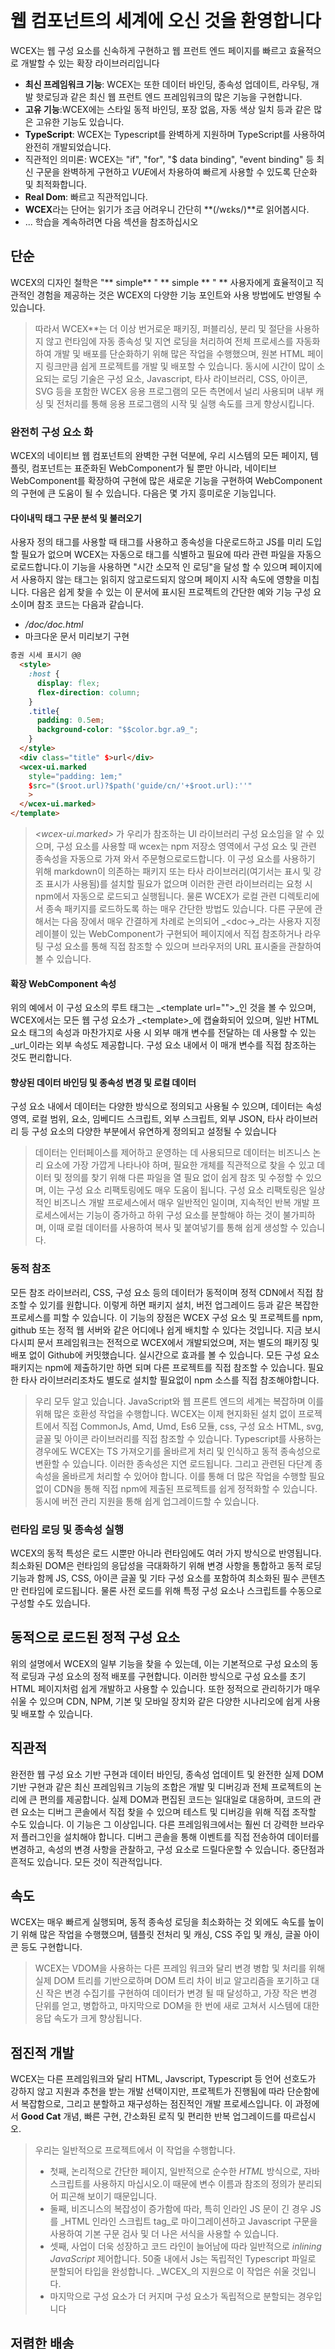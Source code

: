 <!--DESC: {icon:{name:"explore",pkg:"mdi",type:"filled"},id:1} -->

<p align=center><svg width=8em src="/logo.svg" ></svg></p>

# 웹 컴포넌트의 세계에 오신 것을 환영합니다

WCEX는 웹 구성 요소를 신속하게 구현하고 웹 프런트 엔드 페이지를 빠르고 효율적으로 개발할 수 있는 확장 라이브러리입니다

- **최신 프레임워크 기능**: WCEX는 또한 데이터 바인딩, 종속성 업데이트, 라우팅, 개발 핫로딩과 같은 최신 웹 프런트 엔드 프레임워크의 많은 기능을 구현합니다.
- **고유 기능**:WCEX에는 스타일 동적 바인딩, 포장 없음, 자동 색상 일치 등과 같은 많은 고유한 기능도 있습니다.
- **TypeScript**: WCEX는 Typescript를 완벽하게 지원하며 TypeScript를 사용하여 완전히 개발되었습니다.
- 직관적인 의미론: WCEX는 "if", "for", "$ data binding", "event binding" 등 최신 구문을 완벽하게 구현하고 *VUE*에서 차용하여 빠르게 사용할 수 있도록 단순화 및 최적화합니다.
- **Real Dom**: 빠르고 직관적입니다.
- **WCEX**라는 단어는 읽기가 조금 어려우니 간단히 **(/wɛks/)**로 읽어봅시다.
- ... 학습을 계속하려면 다음 섹션을 참조하십시오

## 단순

WCEX의 디자인 철학은 "** simple** " ** simple ** " **
사용자에게 효율적이고 직관적인 경험을 제공하는 것은 WCEX의 다양한 기능 포인트와 사용 방법에도 반영될 수 있습니다.

> 따라서 WCEX**는 더 이상 번거로운 패키징, 퍼블리싱, 분리 및 절단을 사용하지 않고 런타임에 자동 종속성 및 지연 로딩을 처리하여 전체 프로세스를 자동화하여 개발 및 배포를 단순화하기 위해 많은 작업을 수행했으며, 원본 HTML 페이지 링크만큼 쉽게 프로젝트를 개발 및 배포할 수 있습니다. 동시에 시간이 많이 소요되는 로딩 기술은 구성 요소, Javascript, 타사 라이브러리, CSS, 아이콘, SVG 등을 포함한 WCEX 응용 프로그램의 모든 측면에서 널리 사용되며 내부 캐싱 및 전처리를 통해 응용 프로그램의 시작 및 실행 속도를 크게 향상시킵니다.

### 완전히 구성 요소 화

WCEX의 네이티브 웹 컴포넌트의 완벽한 구현 덕분에, 우리 시스템의 모든 페이지, 템플릿, 컴포넌트는 표준화된 WebComponent가 될 뿐만 아니라, 네이티브 WebComponent를 확장하여 구현에 많은 새로운 기능을 구현하여 WebComponent의 구현에 큰 도움이 될 수 있습니다. 다음은 몇 가지 흥미로운 기능입니다.

#### 다이내믹 태그 구문 분석 및 불러오기

사용자 정의 태그를 사용할 때 태그를 사용하고 종속성을 다운로드하고 JS를 미리 도입 할 필요가 없으며 WCEX는 자동으로 태그를 식별하고 필요에 따라 관련 파일을 자동으로로드합니다.이 기능을 사용하면 "시간 소모적 인 로딩"을 달성 할 수 있으며 페이지에서 사용하지 않는 태그는 읽히지 않고로드되지 않으며 페이지 시작 속도에 영향을 미칩니다. 다음은 쉽게 찾을 수 있는 이 문서에 표시된 프로젝트의 간단한 예와 기능 구성 요소이며 참조 코드는 다음과 같습니다.
- _/doc/doc.html_
- 마크다운 문서 미리보기 구현
```html
증권 시세 표시기 @@
  <style>
    :host {
      display: flex;
      flex-direction: column;
    }
    .title{
      padding: 0.5em;
      background-color: "$$color.bgr.a9_";
    }
  </style>
  <div class="title" $>url</div>
  <wcex-ui.marked 
    style="padding: 1em;" 
    $src="($root.url)?$path('guide/cn/'+$root.url):''"
    >
  </wcex-ui.marked>
</template>
```

> _\<wcex-ui.marked\>_ 가 우리가 참조하는 UI 라이브러리 구성 요소임을 알 수 있으며, 구성 요소를 사용할 때 wcex는 npm 저장소 영역에서 구성 요소 및 관련 종속성을 자동으로 가져 와서 주문형으로로드합니다. 이 구성 요소를 사용하기 위해 markdown이 의존하는 패키지 또는 타사 라이브러리(여기서는 표시 및 강조 표시가 사용됨)를 설치할 필요가 없으며 이러한 관련 라이브러리는 요청 시 npm에서 자동으로 로드되고 실행됩니다. 물론 WCEX가 로컬 관련 디렉토리에서 종속 패키지를 로드하도록 하는 매우 간단한 방법도 있습니다. 다른 구문에 관해서는 다음 장에서 매우 간결하게 차례로 논의되어 _\<doc-\>_라는 사용자 지정 레이블이 있는 WebComponent가 구현되어 페이지에서 직접 참조하거나 라우팅 구성 요소를 통해 직접 참조할 수 있으며 브라우저의 URL 표시줄을 관찰하여 볼 수 있습니다.

#### 확장 WebComponent 속성
위의 예에서 이 구성 요소의 루트 태그는 _\<template url=""\>_인 것을 볼 수 있으며, WCEX에서는 모든 웹 구성 요소가 _\<template\>_에 캡슐화되어 있으며, 일반 HTML 요소 태그의 속성과 마찬가지로 사용 시 외부 매개 변수를 전달하는 데 사용할 수 있는 _url_이라는 외부 속성도 제공합니다. 구성 요소 내에서 이 매개 변수를 직접 참조하는 것도 편리합니다.


#### 향상된 데이터 바인딩 및 종속성 변경 및 로컬 데이터
구성 요소 내에서 데이터는 다양한 방식으로 정의되고 사용될 수 있으며, 데이터는 속성 영역, 로컬 범위, 요소, 임베디드 스크립트, 외부 스크립트, 외부 JSON, 타사 라이브러리 등 구성 요소의 다양한 부분에서 유연하게 정의되고 설정될 수 있습니다
> 데이터는 인터페이스를 제어하고 운영하는 데 사용되므로 데이터는 비즈니스 논리 요소에 가장 가깝게 나타나야 하며, 필요한 개체를 직관적으로 찾을 수 있고 데이터 및 정의를 찾기 위해 다른 파일을 열 필요 없이 쉽게 참조 및 수정할 수 있으며, 이는 구성 요소 리팩토링에도 매우 도움이 됩니다. 구성 요소 리팩토링은 일상적인 비즈니스 개발 프로세스에서 매우 일반적인 일이며, 지속적인 반복 개발 프로세스에서는 기능이 증가하고 하위 구성 요소를 분할해야 하는 것이 불가피하며, 이때 로컬 데이터를 사용하여 복사 및 붙여넣기를 통해 쉽게 생성할 수 있습니다.

### 동적 참조
모든 참조 라이브러리, CSS, 구성 요소 등의 데이터가 동적이며 정적 CDN에서 직접 참조할 수 있기를 원합니다. 이렇게 하면 패키지 설치, 버전 업그레이드 등과 같은 복잡한 프로세스를 피할 수 있습니다. 이 기능의 장점은 WCEX 구성 요소 및 프로젝트를 npm, github 또는 정적 웹 서버와 같은 어디에나 쉽게 배치할 수 있다는 것입니다. 지금 보시다시피 문서 프레임워크는 전적으로 WCEX에서 개발되었으며, 저는 별도의 패키징 및 배포 없이 Github에 커밋했습니다. 실시간으로 효과를 볼 수 있습니다. 모든 구성 요소 패키지는 npm에 제출하기만 하면 되며 다른 프로젝트를 직접 참조할 수 있습니다. 필요한 타사 라이브러리조차도 별도로 설치할 필요없이 npm 소스를 직접 참조해야합니다.

> 우리 모두 알고 있습니다. JavaScript와 웹 프론트 엔드의 세계는 복잡하며 이를 위해 많은 호환성 작업을 수행합니다. WCEX는 이제 현지화된 설치 없이 프로젝트에서 직접 CommonJs, Amd, Umd, Es6 모듈, css, 구성 요소 HTML, svg, 글꼴 및 아이콘 라이브러리를 직접 참조할 수 있습니다. Typescript를 사용하는 경우에도 WCEX는 TS 가져오기를 올바르게 처리 및 인식하고 동적 종속성으로 변환할 수 있습니다. 이러한 종속성은 지연 로드됩니다. 그리고 관련된 다단계 종속성을 올바르게 처리할 수 있어야 합니다. 이를 통해 더 많은 작업을 수행할 필요 없이 CDN을 통해 직접 npm에 제출된 프로젝트를 쉽게 정적화할 수 있습니다. 동시에 버전 관리 지원을 통해 쉽게 업그레이드할 수 있습니다.

### 런타임 로딩 및 종속성 실행
WCEX의 동적 특성은 로드 시뿐만 아니라 런타임에도 여러 가지 방식으로 반영됩니다. 최소화된 DOM은 런타임의 응답성을 극대화하기 위해 변경 사항을 통합하고 동적 로딩 기능과 함께 JS, CSS, 아이콘 글꼴 및 기타 구성 요소를 포함하여 최소화된 필수 콘텐츠만 런타임에 로드됩니다. 물론 사전 로드를 위해 특정 구성 요소나 스크립트를 수동으로 구성할 수도 있습니다.

## 동적으로 로드된 정적 구성 요소
위의 설명에서 WCEX의 일부 기능을 찾을 수 있는데, 이는 기본적으로 구성 요소의 동적 로딩과 구성 요소의 정적 배포를 구현합니다. 이러한 방식으로 구성 요소를 초기 HTML 페이지처럼 쉽게 개발하고 사용할 수 있습니다. 또한 정적으로 관리하기가 매우 쉬울 수 있으며 CDN, NPM, 기본 및 모바일 장치와 같은 다양한 시나리오에 쉽게 사용 및 배포할 수 있습니다.

## 직관적
완전한 웹 구성 요소 기반 구현과 데이터 바인딩, 종속성 업데이트 및 완전한 실제 DOM 기반 구현과 같은 최신 프레임워크 기능의 조합은 개발 및 디버깅과 전체 프로젝트의 논리에 큰 편의를 제공합니다. 실제 DOM과 편집된 코드는 일대일로 대응하며, 코드의 관련 요소는 디버그 콘솔에서 직접 찾을 수 있으며 테스트 및 디버깅을 위해 직접 조작할 수도 있습니다. 이 기능은 그 이상입니다. 다른 프레임워크에서는 훨씬 더 강력한 브라우저 플러그인을 설치해야 합니다. 디버그 콘솔을 통해 이벤트를 직접 전송하여 데이터를 변경하고, 속성의 변경 사항을 관찰하고, 구성 요소로 드릴다운할 수 있습니다. 중단점과 흔적도 있습니다. 모든 것이 직관적입니다.

## 속도
WCEX는 매우 빠르게 실행되며, 동적 종속성 로딩을 최소화하는 것 외에도 속도를 높이기 위해 많은 작업을 수행했으며, 템플릿 전처리 및 캐싱, CSS 주입 및 캐싱, 글꼴 아이콘 등도 구현합니다.
> WCEX는 VDOM을 사용하는 다른 프레임 워크와 달리 변경 병합 및 처리를 위해 실제 DOM 트리를 기반으로하며 DOM 트리 차이 비교 알고리즘을 포기하고 대신 작은 변경 수집기를 구현하여 데이터가 변경 될 때 달성하고, 가장 작은 변경 단위를 얻고, 병합하고, 마지막으로 DOM을 한 번에 새로 고쳐서 시스템에 대한 응답 속도가 크게 향상됩니다.

## 점진적 개발
WCEX는 다른 프레임워크와 달리 HTML, Javscript, Typescript 등 언어 선호도가 강하지 않고 지원과 추천을 받는 개발 선택이지만, 프로젝트가 진행됨에 따라 단순함에서 복잡함으로, 그리고 분할하고 재구성하는 점진적인 개발 프로세스입니다. 이 과정에서 **Good Cat** 개념, 빠른 구현, 간소화된 로직 및 편리한 반복 업그레이드를 따르십시오.

> 우리는 일반적으로 프로젝트에서 이 작업을 수행합니다.
> - 첫째, 논리적으로 간단한 페이지, 일반적으로 순수한 _HTML_ 방식으로, 자바 스크립트를 사용하지 마십시오.이 때문에 변수 이름과 참조의 정의가 분리되어 피곤해 보이기 때문입니다.
> - 둘째, 비즈니스의 복잡성이 증가함에 따라, 특히 인라인 JS 문이 긴 경우 JS를 _HTML 인라인 스크립트 tag_로 마이그레이션하고 Javascript 구문을 사용하여 기본 구문 검사 및 더 나은 서식을 사용할 수 있습니다.
> - 셋째, 사업이 더욱 성장하고 코드 라인이 늘어남에 따라 일반적으로 _inlining JavaScript_ 제어합니다. 50줄 내에서 Js는 독립적인 Typescript 파일로 분할되어 타입을 완성합니다. _WCEX_의 지원으로 이 작업은 쉬울 것입니다.
> - 마지막으로 구성 요소가 더 커지며 구성 요소가 독립적으로 분할되는 경우입니다



## 저렴한 배송
소프트웨어 제품의 수명주기는 더 복잡하며, WCEX는 개발 및 디버깅 체인을 포함하여 소프트웨어 제품의 전체 수명주기에서 전반적인 단순화 및 최적화를 달성하는 방법을 고려합니다. 배포 릴리스 및 후속 변경 내용을 테스트합니다. 버전 반복 및 기타 여러 링크. 이러한 링크를 최적화하고 단순화합니다. 그것은 우리의 발달의 효율성을 매우 개량할 수 있습니다. 이를 통해 전체 소프트웨어 개발 주기의 비용을 절감할 수 있습니다. 따라서 우리가 디자인하는 많은 기능은 이와 관련이 있습니다. 다음 장에서. 각 단계에서 몇 가지 흥미로운 앱을 볼 수 있습니다.
> 예를 들어, 동적 종속성 및 로딩의 특성에 따라 팀 개발에서 다중 구성 요소 모듈 및 다중 사용자 협업 네트워크 협업 핫 업데이트를 달성할 수 있으며 이러한 업데이트는 로컬 새로 고침을 기반으로 합니다. 모든 사람의 변경 사항이 실시간 미리보기에 실시간으로 반영됩니다

> WCEX 정적 구성 요소의 기능을 통해 npm 및 GitHub를 개인 블로그로 직접 사용할 수도 있으므로 서버가 필요하지 않고 트래픽 요금이 없습니다.

> 이 문서는 WCEX로 작성된 프레임워크 및 구성 요소를 사용하여 NPM에서 기성 타사 패키지를 참조하고 일부 콘텐츠는 markdown으로 작성됩니다. 결국 공개 무료 CDN을 통해 NPM에 직접 출시되었으며, 이는 현재 볼 수 있습니다.

## 기타
우측 상단에 작은 버튼이 있어 WCEX _Semantic 실시간 컬러 Matching_의 특징을 체험하고 원하는 색상을 선택할 수 있습니다.

또한 이 문서는 특수 중국어 글꼴을 사용하고 있으며 WCEX는 시간이 많이 걸리는 중국어 큰 글꼴을 로드하는 것도 구현하고 있음을 알 수 있습니다. 브라우저에서 다양한 중국어 글꼴을 사용할 수 있는 사용성이 크게 향상되었으며 글꼴 로딩에 대한 세부 정보는 디버깅 콘솔에서 볼 수 있으며 이 중국어 글꼴의 사용은 다른 타사 API 서비스에 의존하지 않으며 완전히 정적이며 오프라인을 지원하며 중국어 글꼴 로딩의 지원 및 최적화에 전념하는 챕터가 있습니다. 참조 프로젝트: [https://github.com/wc-ex/cn-fontsource]( https://github.com/wc-ex/cn-fontsource)
